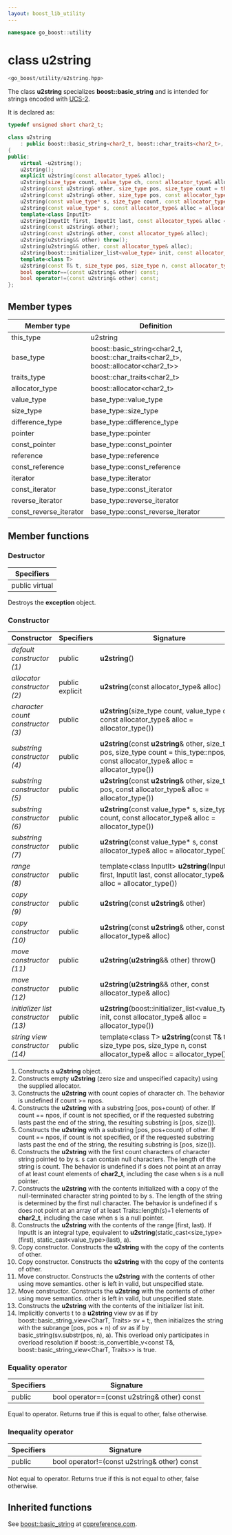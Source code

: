 ```yaml
---
layout: boost_lib_utility
---
```


```c++
namespace go_boost::utility
```

# class u2string

```c++
<go_boost/utility/u2string.hpp>
```

The class **u2string** specializes **boost\::basic_string** and is intended for strings
encoded with [UCS-2](https://en.wikipedia.org/wiki/Universal_Coded_Character_Set).

It is declared as:

```c++
typedef unsigned short char2_t;

class u2string
    : public boost::basic_string<char2_t, boost::char_traits<char2_t>, boost::allocator<char2_t>>
{
public:
    virtual ~u2string();
    u2string();
    explicit u2string(const allocator_type& alloc);
    u2string(size_type count, value_type ch, const allocator_type& alloc = allocator_type());
    u2string(const u2string& other, size_type pos, size_type count = this_type::npos, const allocator_type& alloc = allocator_type());
    u2string(const u2string& other, size_type pos, const allocator_type& alloc = allocator_type());
    u2string(const value_type* s, size_type count, const allocator_type& alloc = allocator_type());
    u2string(const value_type* s, const allocator_type& alloc = allocator_type());
    template<class InputIt>
    u2string(InputIt first, InputIt last, const allocator_type& alloc = allocator_type());
    u2string(const u2string& other);
    u2string(const u2string& other, const allocator_type& alloc);
    u2string(u2string&& other) throw();
    u2string(u2string&& other, const allocator_type& alloc);
    u2string(boost::initializer_list<value_type> init, const allocator_type& alloc = allocator_type());
    template<class T>
    u2string(const T& t, size_type pos, size_type n, const allocator_type& alloc = allocator_type());
    bool operator==(const u2string& other) const;
    bool operator!=(const u2string& other) const;
};
```

## Member types

Member type | Definition
-|-
this_type | u2string
base_type | boost\::basic_string\<char2_t, boost\::char_traits\<char2_t>, boost\::allocator\<char2_t>>
traits_type | boost\::char_traits\<char2_t>
allocator_type | boost\::allocator\<char2_t>
value_type | base_type\::value_type
size_type | base_type\::size_type
difference_type | base_type\::difference_type
pointer | base_type\::pointer
const_pointer | base_type\::const_pointer
reference | base_type\::reference
const_reference | base_type\::const_reference
iterator | base_type\::iterator
const_iterator | base_type\::const_iterator
reverse_iterator | base_type\::reverse_iterator
const_reverse_iterator | base_type\::const_reverse_iterator

## Member functions

### Destructor

Specifiers |
-|
public virtual |

Destroys the **exception** object.

### Constructor

Constructor | Specifiers | Signature
-|-|-
*default constructor (1)* | public | **u2string**()
*allocator constructor (2)* | public explicit | **u2string**(const allocator_type& alloc)
*character count constructor (3)* | public | **u2string**(size_type count, value_type ch, const allocator_type& alloc = allocator_type())
*substring constructor (4)* | public | **u2string**(const **u2string**& other, size_type pos, size_type count = this_type\::npos, const allocator_type& alloc = allocator_type())
*substring constructor (5)* | public | **u2string**(const **u2string**& other, size_type pos, const allocator_type& alloc = allocator_type())
*substring constructor (6)* | public | **u2string**(const value_type\* s, size_type count, const allocator_type& alloc = allocator_type())
*substring constructor (7)* | public | **u2string**(const value_type\* s, const allocator_type& alloc = allocator_type())
*range constructor (8)* | public | template\<class InputIt> **u2string**(InputIt first, InputIt last, const allocator_type& alloc = allocator_type())
*copy constructor (9)* | public | **u2string**(const **u2string**& other)
*copy constructor (10)* | public | **u2string**(const **u2string**& other, const allocator_type& alloc)
*move constructor (11)* | public | **u2string**(**u2string**&& other) throw()
*move constructor (12)* | public | **u2string**(**u2string**&& other, const allocator_type& alloc)
*initializer list constructor (13)* | public | **u2string**(boost\::initializer_list<value_type> init, const allocator_type& alloc = allocator_type())
*string view constructor (14)* | public | template\<class T> **u2string**(const T& t, size_type pos, size_type n, const allocator_type& alloc = allocator_type())

1. Constructs a **u2string** object.
2. Constructs empty **u2string** (zero size and unspecified capacity) using the supplied allocator.
3. Constructs the **u2string** with count copies of character ch. The behavior is undefined if count >= npos.
4. Constructs the **u2string** with a substring [pos, pos+count) of other. If count == npos, if count is not specified, or if the requested substring lasts past the end of the string, the resulting substring is [pos, size()).
5. Constructs the **u2string** with a substring [pos, pos+count) of other. If count == npos, if count is not specified, or if the requested substring lasts past the end of the string, the resulting substring is [pos, size()).
6. Constructs the **u2string** with the first count characters of character string pointed to by s. s can contain null characters. The length of the string is count. The behavior is undefined if s does not point at an array of at least count elements of **char2_t**, including the case when s is a null pointer.
7. Constructs the **u2string** with the contents initialized with a copy of the null-terminated character string pointed to by s. The length of the string is determined by the first null character. The behavior is undefined if s does not point at an array of at least Traits\::length(s)+1 elements of **char2_t**, including the case when s is a null pointer.
8. Constructs the **u2string** with the contents of the range [first, last). If InputIt is an integral type, equivalent to **u2string**(static_cast<size_type>(first), static_cast<value_type>(last), a).
9. Copy constructor. Constructs the **u2string** with the copy of the contents of other.
10. Copy constructor. Constructs the **u2string** with the copy of the contents of other.
11. Move constructor. Constructs the **u2string** with the contents of other using move semantics. other is left in valid, but unspecified state.
12. Move constructor. Constructs the **u2string** with the contents of other using move semantics. other is left in valid, but unspecified state.
13. Constructs the **u2string** with the contents of the initializer list init.
14. Implicitly converts t to a **u2string** view sv as if by boost\::basic_string_view<CharT, Traits> sv = t;, then initializes the string with the subrange [pos, pos + n) of sv as if by basic_string(sv.substr(pos, n), a). This overload only participates in overload resolution if boost\::is_convertible_v<const T&, boost\::basic_string_view<CharT, Traits>> is true.

### Equality operator

Specifiers | Signature
-|-
public | bool operator==(const u2string& other) const

Equal to operator. Returns true if this is equal to other, false otherwise.

### Inequality operator

Specifiers | Signature
-|-
public | bool operator!=(const u2string& other) const

Not equal to operator. Returns true if this is not equal to other, false otherwise.

## Inherited functions

See [boost\::basic_string](http://en.cppreference.com/w/cpp/string/basic_string) at
[cppreference.com](http://cppreference.com).
